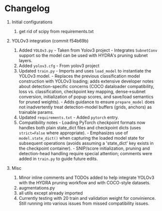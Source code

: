 # Changelog
1. Initial configurations
    1. get rid of scipy from requirements.txt

2. YOLOv3 integration (commit f54b69b)
    1. Added `YOLOv3.py`
            - Taken from Yolov3 project
            - Integrates `SubnetConv` support so the model can be used with HYDRA's
                pruning subnet layers.
    2. Added `yolov3.cfg`
            - From yolov3 project
    3. Updated `train.py`
            - Imports and uses `load_model` to instantiate the YOLOv3 model.
            - Replaces the previous classification model construction with YOLOv3
                loading; adds extensive developer notes about detection-specific
                concerns (COCO dataloader compatibility, loss vs. classification,
                checkpoint key mapping, dense->subnet conversion, initialization of
                popup scores, and save/load semantics for pruned weights).
            - Adds guidance to ensure `prepare_model` does not inadvertently
                treat detection-model buffers (grids, anchors) as trainable params.
    4. Updated `requirements.txt`
            - Added `pytorch` entry.
    5. Compatibility notes
            - Loading PyTorch checkpoint formats now handles both plain state_dict
                files and checkpoint dicts (uses `strict=False` where appropriate).
            - Emphasizes use of `model.state_dict()` when capturing the loaded
                model state for subsequent operations (avoids assuming a 'state_dict'
                key exists in the checkpoint container).
            - SNIP/score initialization, pruning and detection-head handling require
                special attention; comments were added in `train.py` to guide future
                edits.

3. Misc
    1. Minor inline comments and TODOs added to help integrate YOLOv3 with the
            HYDRA pruning workflow and with COCO-style datasets.
    3. augmentations.py
    4. all utils except already imported
    5. Currently testing with 20 train and validation weight for convinience. Still running into various issues from missed compatibility issues.

